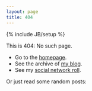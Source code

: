 ```yaml
---
layout: page
title: 404
---
```

{% include JB/setup %}

This is 404: No such page. 

   * Go to the [homepage](/).
   * See the archive of [my blog](/blog.html). 
   * See my [social network roll](/pages/tint.html).

Or just read some random posts:

<ul class="posts" id="j_random_posts">
